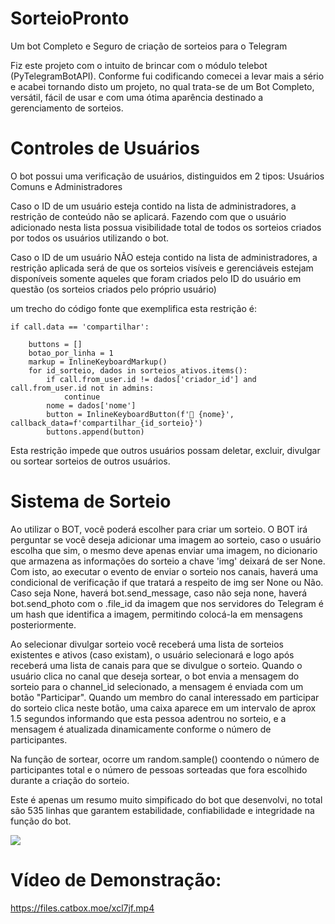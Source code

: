 # SorteioPronto
Um bot Completo e Seguro de criação de sorteios para o Telegram


Fiz este projeto com o intuito de brincar com o módulo telebot (PyTelegramBotAPI). Conforme fui codificando comecei a levar mais a sério
e acabei tornando disto um projeto, no qual trata-se de um Bot Completo, versátil, fácil de usar e com uma ótima aparência destinado a gerenciamento
de sorteios.


#  Controles de Usuários

O bot possui uma verificação de usuários, distinguidos em 2 tipos: Usuários Comuns e Administradores

Caso o ID de um usuário esteja contido na lista de administradores, a restrição de conteúdo não se aplicará. Fazendo com que o usuário
adicionado nesta lista possua visibilidade total de todos os sorteios criados por todos os usuários utilizando o bot.

Caso o ID de um usuário NÃO esteja contido na lista de administradores, a restrição aplicada será
de que os sorteios visíveis e gerenciáveis estejam disponíveis somente aqueles que foram criados pelo ID do usuário em questão
(os sorteios criados pelo próprio usuário)

um trecho do código fonte que exemplifica esta restrição é:
  
    if call.data == 'compartilhar':

        buttons = []
        botao_por_linha = 1
        markup = InlineKeyboardMarkup()
        for id_sorteio, dados in sorteios_ativos.items():
            if call.from_user.id != dados['criador_id'] and call.from_user.id not in admins:
                continue
            nome = dados['nome']
            button = InlineKeyboardButton(f'🔗 {nome}', callback_data=f'compartilhar_{id_sorteio}')
            buttons.append(button)

Esta restrição impede que outros usuários possam deletar, excluir, divulgar ou sortear sorteios de outros usuários.


#  Sistema de Sorteio


Ao utilizar o BOT, você poderá escolher para criar um sorteio.
O BOT irá perguntar se você deseja adicionar uma imagem ao sorteio, caso o usuário escolha que sim, o mesmo deve apenas
enviar uma imagem, no dicionario que armazena as informações do sorteio a chave 'img' deixará de ser None. Com isto, ao executar o evento de enviar o sorteio nos canais,
haverá uma condicional de verificação if que tratará a respeito de img ser None ou Não. Caso seja None, haverá bot.send_message, caso não seja none, haverá bot.send_photo
com o .file_id da imagem que nos servidores do Telegram é um hash que identifica a imagem, permitindo colocá-la em mensagens posteriormente.

Ao selecionar divulgar sorteio você receberá uma lista de sorteios existentes e ativos (caso existam), o usuário selecionará e logo após receberá uma lista de canais para que se divulgue o sorteio.
Quando o usuário clica no canal que deseja sortear, o bot envia a mensagem do sorteio para o channel_id selecionado, a mensagem é enviada com um botão "Participar". Quando um membro do canal interessado em
participar do sorteio clica neste botão, uma caixa aparece em um intervalo de aprox 1.5 segundos informando que esta pessoa adentrou no sorteio, e a mensagem é atualizada dinamicamente conforme o número de participantes.

Na função de sortear, ocorre um random.sample() coontendo o número de participantes total e o número de pessoas sorteadas que fora escolhido durante a criação do sorteio.


Este é apenas um resumo muito simpificado do bot que desenvolvi, no total são 535 linhas que garantem estabilidade, confiabilidade e integridade na função do bot. 

<img src="https://i.postimg.cc/8PBXR4bY/botsorteio-demonstracao.png"></img>

# Vídeo de Demonstração:

https://files.catbox.moe/xcl7jf.mp4
